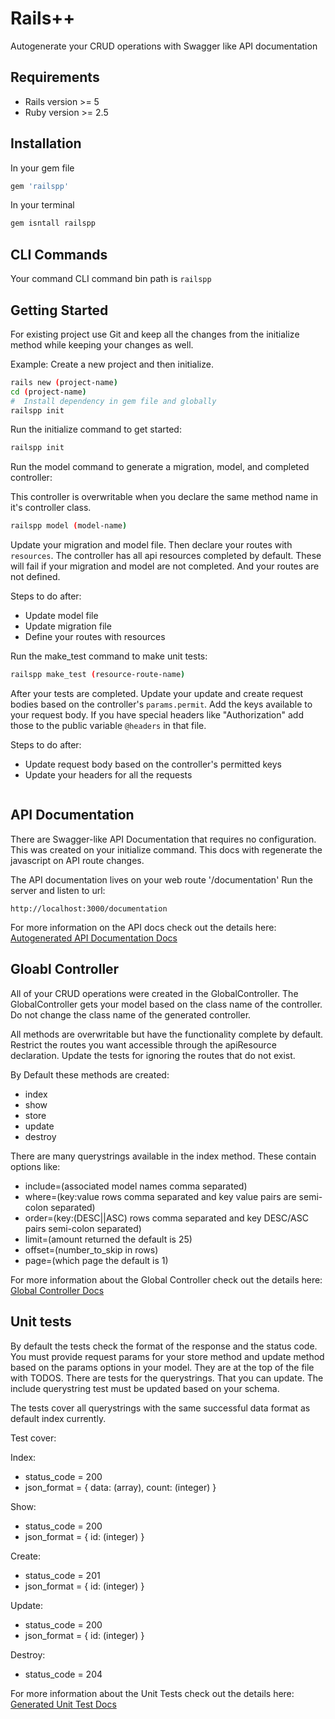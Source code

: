 # Rails++

Autogenerate your CRUD operations with Swagger like API documentation

## Requirements

- Rails version >= 5
- Ruby version >= 2.5

## Installation

In your gem file

```ruby
gem 'railspp'
```

In your terminal

```bash
gem isntall railspp
```

## CLI Commands

Your command CLI command bin path is `railspp`

<!-- ![CLI DOCUMENTATION](./docs/command_list.png) -->

## Getting Started

For existing project use Git and keep all the
changes from the initialize method while keeping your changes as well.

Example:
Create a new project and then initialize.

```bash
rails new (project-name)
cd (project-name)
#  Install dependency in gem file and globally
railspp init
```

Run the initialize command to get started:

```bash
railspp init
```

Run the model command to generate a migration, model, and completed controller:

This controller is overwritable when you declare the same method name in it's controller class.

```bash
railspp model (model-name)
```

Update your migration and model file. Then declare your routes with `resources`.
The controller has all api resources completed by default. These will fail if your migration and
model are not completed. And your routes are not defined.

Steps to do after:

- Update model file
- Update migration file
- Define your routes with resources

Run the make_test command to make unit tests:

```bash
railspp make_test (resource-route-name)
```

After your tests are completed. Update your update and create request bodies
based on the controller's `params.permit`. Add the keys available to your request body.
If you have special headers like "Authorization" add those to the public
variable `@headers` in that file.

Steps to do after:

- Update request body based on the controller's permitted keys
- Update your headers for all the requests

```bash

```

## API Documentation

There are Swagger-like API Documentation that requires no configuration.
This was created on your initialize command. This docs with regenerate the javascript
on API route changes.

The API documentation lives on your web route '/documentation'
Run the server and listen to url:

`http://localhost:3000/documentation`

For more information on the API docs check out the details here: [Autogenerated API Documentation Docs](./docs/API_DOCUMENTATION.md)

## Gloabl Controller

All of your CRUD operations were created in the GlobalController.
The GlobalController gets your model based on the class name of the controller.
Do not change the class name of the generated controller.

All methods are overwritable but have the functionality complete by default.
Restrict the routes you want accessible through the apiResource declaration.
Update the tests for ignoring the routes that do not exist.

By Default these methods are created:

- index
- show
- store
- update
- destroy

There are many querystrings available in the index method.
These contain options like:

- include=(associated model names comma separated)
- where=(key:value rows comma separated and key value pairs are semi-colon separated)
- order=(key:(DESC||ASC) rows comma separated and key DESC/ASC pairs semi-colon separated)
- limit=(amount returned the default is 25)
- offset=(number_to_skip in rows)
- page=(which page the default is 1)

For more information about the Global Controller check out the details here: [Global Controller Docs](./docs/GLOBAL_CONTROLLER.md)

## Unit tests

By default the tests check the format of the response and the status code.
You must provide request params for your store method and update method based
on the params options in your model. They are at the top of the file with TODOS.
There are tests for the querystrings. That you can update. The include
querystring test must be updated based on your schema.

The tests cover all querystrings with the same successful data format as default index currently.

Test cover:

Index:

- status_code = 200
- json_format = { data: (array), count: (integer) }

Show:

- status_code = 200
- json_format = { id: (integer) }

Create:

- status_code = 201
- json_format = { id: (integer) }

Update:

- status_code = 200
- json_format = { id: (integer) }

Destroy:

- status_code = 204

For more information about the Unit Tests check out the details here: [Generated Unit Test Docs](./docs/RAILSUNIT.md)
